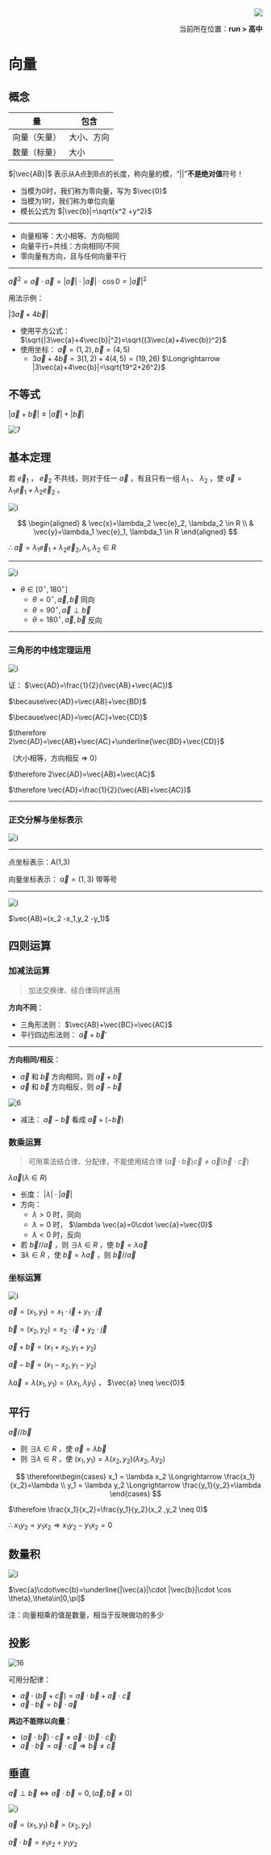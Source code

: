 <div align="right"><a href="https://github.com/YuXiang187/run"><img src="./assets/run.png"></a></div>
<p align="right">当前所在位置：<strong>run > 高中</strong></p>

# 向量

## 概念

| 量           | 包含       |
| ------------ | ---------- |
| 向量（矢量） | 大小、方向 |
| 数量（标量） | 大小       |

$|\vec{AB}|$ 表示从A点到B点的长度，称向量的模，“||”**不是绝对值**符号！

* 当模为0时，我们称为零向量，写为 $\vec{0}$
* 当模为1时，我们称为单位向量
* 模长公式为 $|\vec{b}|=\sqrt{x^2 +y^2}$

---

* 向量相等：大小相等、方向相同
* 向量平行=共线：方向相同/不同
* 零向量有方向，且与任何向量平行

---

$\vec{a}^2=\vec{a}\cdot\vec{a}=|\vec{a}|\cdot|\vec{a}|\cdot\cos 0=|\vec{a}|^2$

用法示例：

$|3\vec{a}+4\vec{b}|$

* 使用平方公式： $\sqrt{|3\vec{a}+4\vec{b}|^2}=\sqrt{(3\vec{a}+4\vec{b})^2}$
* 使用坐标： $\vec{a}=(1,2),\vec{b}=(4,5)$
  * $3\vec{a}+4\vec{b}=3(1,2)+4(4,5)=(19,26)$
    $\Longrightarrow |3\vec{a}+4\vec{b}|=\sqrt{19^2+26^2}$

## 不等式

$|\vec{a}+\vec{b}|\leq|\vec{a}|+|\vec{b}|$

![7](./assets/7.jpg)

## 基本定理

若 $\vec{e}_1$ ， $\vec{e}_2$ 不共线，则对于任一 $\vec{a}$ ，有且只有一组 $\lambda_1$ 、 $\lambda_2$ ，使 $\vec{a}=\lambda_1 \vec{e}_1+\lambda_2\vec{e}_2$ 。

![i](./assets/2.jpg)

$$
\begin{aligned}
& \vec{x}=\lambda_2 \vec{e}_2, \lambda_2 \in R \\
& \vec{y}=\lambda_1 \vec{e}_1, \lambda_1 \in R
\end{aligned}
$$

$\therefore\vec{a}=\lambda_1 \vec{e}_1+\lambda_2 \vec{e}_2, \lambda_1, \lambda_2 \in R$

---

![i](./assets/4.jpg)

* $\theta \in [0^{\circ},180^{\circ}]$
  * $\theta=0^{\circ},\vec{a},\vec{b}$ 同向
  * $\theta=90^{\circ},\vec{a}\perp\vec{b}$
  * $\theta=180^{\circ},\vec{a},\vec{b}$ 反向

---

### 三角形的中线定理运用

![i](./assets/5.jpg)

证： $\vec{AD}=\frac{1}{2}(\vec{AB}+\vec{AC})$

$\because\vec{AD}=\vec{AB}+\vec{BD}$

$\because\vec{AD}=\vec{AC}+\vec{CD}$

$\therefore 2\vec{AD}=\vec{AB}+\vec{AC}+\underline{\vec{BD}+\vec{CD}}$

（大小相等，方向相反 => 0）

$\therefore 2\vec{AD}=\vec{AB}+\vec{AC}$

$\therefore \vec{AD}=\frac{1}{2}(\vec{AB}+\vec{AC})$

---

### 正交分解与坐标表示

![i](./assets/8.jpg)

---

点坐标表示：A(1,3)

向量坐标表示： $\vec{a}=(1,3)$ 带等号

---

![i](./assets/9.jpg)

$\vec{AB}=(x_2 -x_1,y_2 -y_1)$

## 四则运算

### 加减法运算

> 加法交换律、结合律同样适用

**方向不同**：

* 三角形法则： $\vec{AB}+\vec{BC}=\vec{AC}$
* 平行四边形法则： $\vec{a}+\vec{b}'$

---

**方向相同/相反**：

* $\vec{a}$ 和 $\vec{b}$ 方向相同，则 $\vec{a}+\vec{b}$
* $\vec{a}$ 和 $\vec{b}$ 方向相反，则 $\vec{a}-\vec{b}$

![6](./assets/6.jpg)

* 减法： $\vec{a}-\vec{b}$ 看成 $\vec{a}+(-\vec{b})$

### 数乘运算

> 可用乘法结合律、分配律，不能使用结合律 $(\vec{a}\cdot\vec{b})\vec{c}\neq\vec{a}(\vec{b}\cdot\vec{c})$
>

$\lambda \vec{a}(\lambda\in R)$

* 长度： $|\lambda|\cdot |\vec{a}|$
* 方向：
  * $\lambda > 0$ 时，同向
  * $\lambda = 0$ 时， $\lambda \vec{a}=0\cdot \vec{a}=\vec{0}$
  * $\lambda < 0$ 时，反向
* 若 $\vec{b}//\vec{a}$ ，则 $\exists\lambda \in R$ ，使 $\vec{b}=\lambda \vec{a}$
* $\exists\lambda \in R$ ，使 $\vec{b}=\lambda \vec{a}$ ，则 $\vec{b}//\vec{a}$

### 坐标运算

![i](./assets/10.jpg)

$\vec{a}=(x_1 ,y_1)=x_1 \cdot \vec{i} + y_1 \cdot \vec{j}$

$\vec{b}=(x_2 ,y_2)=x_2 \cdot \vec{i} + y_2 \cdot \vec{j}$

$\vec{a}+\vec{b}=(x_1 +x_2, y_1 +y_2)$

$\vec{a}-\vec{b}=(x_1 -x_2, y_1 -y_2)$

$\lambda \vec{a}=\lambda (x_1 ,y_1)=(\lambda x_1 ,\lambda y_1)$ ， $\vec{a} \neq \vec{0}$

## 平行

$\vec{a}//\vec{b}$

* 则 $\exists \lambda \in R$ ，使 $\vec{a}=\lambda\vec{b}$
* 则 $\exists \lambda \in R$ ，使 $(x_1 ,y_1)=\lambda (x_2 ,y_2)(\lambda x_2 ,\lambda y_2)$

$$
\therefore\begin{cases}
x_1 = \lambda x_2 \Longrightarrow \frac{x_1}{x_2}=\lambda \\
y_1 = \lambda y_2 \Longrightarrow \frac{y_1}{y_2}=\lambda
\end{cases}
$$

$\therefore \frac{x_1}{x_2}=\frac{y_1}{y_2}(x_2 ,y_2 \neq 0)$

$\therefore x_1 y_2 =y_1x_2\Longrightarrow x_1 y_2-y_1 x_2=0$

## 数量积

![i](./assets/15.jpg)

$\vec{a}\cdot\vec{b}=\underline{|\vec{a}|\cdot |\vec{b}|\cdot \cos \theta},\theta\in[0,\pi]$

注：向量相乘的值是数量，相当于反映做功的多少

## 投影

![16](./assets/16.jpg)

可用分配律：

* $\vec{a}\cdot(\vec{b}+\vec{c})=\vec{a}\cdot\vec{b}+\vec{a}\cdot\vec{c}$
* $\vec{a}\cdot\vec{b}=\vec{b}\cdot\vec{a}$

**两边不能除以向量**：

* $(\vec{a}\cdot\vec{b})\cdot\vec{c}\neq\vec{a}\cdot(\vec{b}\cdot\vec{c})$
* $\vec{a}\cdot\vec{b}=\vec{a}\cdot\vec{c}\Longrightarrow\vec{b}\neq\vec{c}$

## 垂直

$\vec{a}\perp\vec{b}\Leftrightarrow\vec{a}\cdot\vec{b}=0,(\vec{a},\vec{b}\neq 0)$

![i](./assets/17.jpg)

$\vec{a}=(x_1 ,y_1)$
$\vec{b}=(x_2 ,y_2)$

$\vec{a}\cdot\vec{b}=x_1 x_2+y_1 y_2$